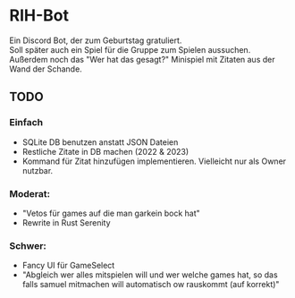 # RIH-Bot
Ein Discord Bot, der zum Geburtstag gratuliert.  
Soll später auch ein Spiel für die Gruppe zum Spielen aussuchen.
Außerdem noch das "Wer hat das gesagt?" Minispiel mit Zitaten aus der Wand der Schande.

## TODO
### Einfach
- SQLite DB benutzen anstatt JSON Dateien
- Restliche Zitate in DB machen (2022 & 2023)
- Kommand für Zitat hinzufügen implementieren. Vielleicht nur als Owner nutzbar.
### Moderat:
- "Vetos für games auf die man garkein bock hat"
- Rewrite in Rust Serenity
### Schwer:
- Fancy UI für GameSelect
- "Abgleich wer alles mitspielen will und wer welche games hat, so das falls samuel mitmachen will automatisch ow rauskommt (auf korrekt)"

